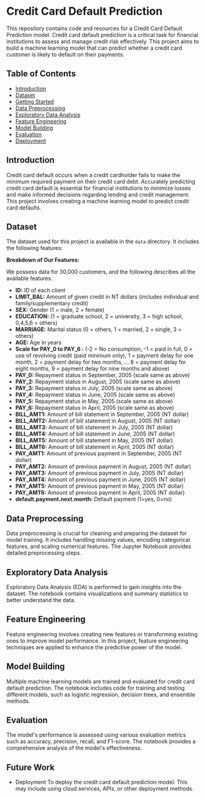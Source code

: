 # Credit Card Default Prediction

This repository contains code and resources for a Credit Card Default Prediction model. Credit card default prediction is a critical task for financial institutions to assess and manage credit risk effectively. This project aims to build a machine learning model that can predict whether a credit card customer is likely to default on their payments.

## Table of Contents

- [Introduction](#introduction)
- [Dataset](#dataset)
- [Getting Started](#getting-started)
- [Data Preprocessing](#data-preprocessing)
- [Exploratory Data Analysis](#exploratory-data-analysis)
- [Feature Engineering](#feature-engineering)
- [Model Building](#model-building)
- [Evaluation](#evaluation)
- [Deployment](#deployment)


## Introduction

Credit card default occurs when a credit cardholder fails to make the minimum required payment on their credit card debt. Accurately predicting credit card default is essential for financial institutions to minimize losses and make informed decisions regarding lending and credit management. This project involves creating a machine learning model to predict credit card defaults.

## Dataset

The dataset used for this project is available in the `data` directory. It includes the following features:

**Breakdown of Our Features:**

We possess data for 30,000 customers, and the following describes all the available features.

   
- **ID:** ID of each client
- **LIMIT_BAL:** Amount of given credit in NT dollars (includes individual and family/supplementary credit)
- **SEX:** Gender (1 = male, 2 = female)
- **EDUCATION:** (1 = graduate school, 2 = university, 3 = high school, 0,4,5,6 = others)
- **MARRIAGE:** Marital status (0 = others, 1 = married, 2 = single, 3 = others)
- **AGE:** Age in years
- **Scale for PAY_0 to PAY_6 :** (-2 = No consumption, -1 = paid in full, 0 = use of revolving credit (paid minimum only), 1 = payment delay for one month, 2 = payment delay for two months, ... 8 = payment delay for eight months, 9 = payment delay for nine months and above)
- **PAY_0:** Repayment status in September, 2005 (scale same as above)
- **PAY_2:** Repayment status in August, 2005 (scale same as above)
- **PAY_3:** Repayment status in July, 2005 (scale same as above)
- **PAY_4:** Repayment status in June, 2005 (scale same as above)
- **PAY_5:** Repayment status in May, 2005 (scale same as above)
- **PAY_6:** Repayment status in April, 2005 (scale same as above)
- **BILL_AMT1:**  Amount of bill statement in September, 2005 (NT dollar)
- **BILL_AMT2:** Amount of bill statement in August, 2005 (NT dollar)
- **BILL_AMT3:** Amount of bill statement in July, 2005 (NT dollar)
- **BILL_AMT4:** Amount of bill statement in June, 2005 (NT dollar)
- **BILL_AMT5:** Amount of bill statement in May, 2005 (NT dollar)
- **BILL_AMT6:** Amount of bill statement in April, 2005 (NT dollar)
- **PAY_AMT1:** Amount of previous payment in September, 2005 (NT dollar)
- **PAY_AMT2:** Amount of previous payment in August, 2005 (NT dollar)
- **PAY_AMT3:** Amount of previous payment in July, 2005 (NT dollar)
- **PAY_AMT4:** Amount of previous payment in June, 2005 (NT dollar)
- **PAY_AMT5:** Amount of previous payment in May, 2005 (NT dollar)
- **PAY_AMT6:** Amount of previous payment in April, 2005 (NT dollar)
- **default.payment.next.month:** Default payment (1=yes, 0=no)

## Data Preprocessing

Data preprocessing is crucial for cleaning and preparing the dataset for model training. It includes handling missing values, encoding categorical features, and scaling numerical features. The Jupyter Notebook provides detailed preprocessing steps.

## Exploratory Data Analysis

Exploratory Data Analysis (EDA) is performed to gain insights into the dataset. The notebook contains visualizations and summary statistics to better understand the data.

## Feature Engineering

Feature engineering involves creating new features or transforming existing ones to improve model performance. In this project, feature engineering techniques are applied to enhance the predictive power of the model.

## Model Building

Multiple machine learning models are trained and evaluated for credit card default prediction. The notebook includes code for training and testing different models, such as logistic regression, decision trees, and ensemble methods.

## Evaluation

The model's performance is assessed using various evaluation metrics such as accuracy, precision, recall, and F1-score. The notebook provides a comprehensive analysis of the model's effectiveness.

## Future Work
- Deployment
To deploy the credit card default prediction model. This may include using cloud services, APIs, or other deployment methods.
